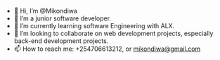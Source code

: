 - 👋 Hi, I’m @Mikondiwa
- 👀 I’m a junior software developer. 
- 🌱 I’m currently learning software Engineering with ALX.
- 💞️ I’m looking to collaborate on web development projects, especially back-end development projects. 
- 📫 How to reach me: +254706613212, or mikondiwa@gmail.com

<!---
Mikondiwa/Mikondiwa is a ✨ special ✨ repository because its `README.md` (this file) appears on your GitHub profile.
You can click the Preview link to take a look at your changes.
--->
